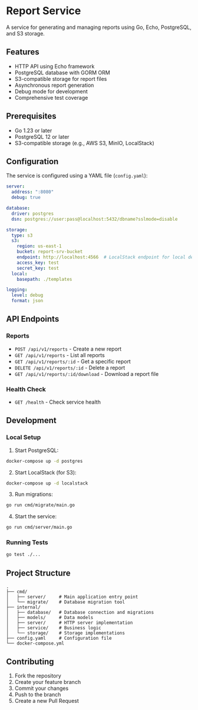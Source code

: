 # Report Service

A service for generating and managing reports using Go, Echo, PostgreSQL, and S3 storage.

## Features

- HTTP API using Echo framework
- PostgreSQL database with GORM ORM
- S3-compatible storage for report files
- Asynchronous report generation
- Debug mode for development
- Comprehensive test coverage

## Prerequisites

- Go 1.23 or later
- PostgreSQL 12 or later
- S3-compatible storage (e.g., AWS S3, MinIO, LocalStack)

## Configuration

The service is configured using a YAML file (`config.yaml`):

```yaml
server:
  address: ":8080"
  debug: true

database:
  driver: postgres
  dsn: postgres://user:pass@localhost:5432/dbname?sslmode=disable

storage:
  type: s3
  s3:
    region: us-east-1
    bucket: report-srv-bucket
    endpoint: http://localhost:4566  # LocalStack endpoint for local development
    access_key: test
    secret_key: test
  local:
    basepath: ./templates

logging:
  level: debug
  format: json
```

## API Endpoints

### Reports

- `POST /api/v1/reports` - Create a new report
- `GET /api/v1/reports` - List all reports
- `GET /api/v1/reports/:id` - Get a specific report
- `DELETE /api/v1/reports/:id` - Delete a report
- `GET /api/v1/reports/:id/download` - Download a report file

### Health Check

- `GET /health` - Check service health

## Development

### Local Setup

1. Start PostgreSQL:
```bash
docker-compose up -d postgres
```

2. Start LocalStack (for S3):
```bash
docker-compose up -d localstack
```

3. Run migrations:
```bash
go run cmd/migrate/main.go
```

4. Start the service:
```bash
go run cmd/server/main.go
```

### Running Tests

```bash
go test ./...
```

## Project Structure

```
.
├── cmd/
│   ├── server/     # Main application entry point
│   └── migrate/    # Database migration tool
├── internal/
│   ├── database/   # Database connection and migrations
│   ├── models/     # Data models
│   ├── server/     # HTTP server implementation
│   ├── service/    # Business logic
│   └── storage/    # Storage implementations
├── config.yaml     # Configuration file
└── docker-compose.yml
```

## Contributing

1. Fork the repository
2. Create your feature branch
3. Commit your changes
4. Push to the branch
5. Create a new Pull Request
